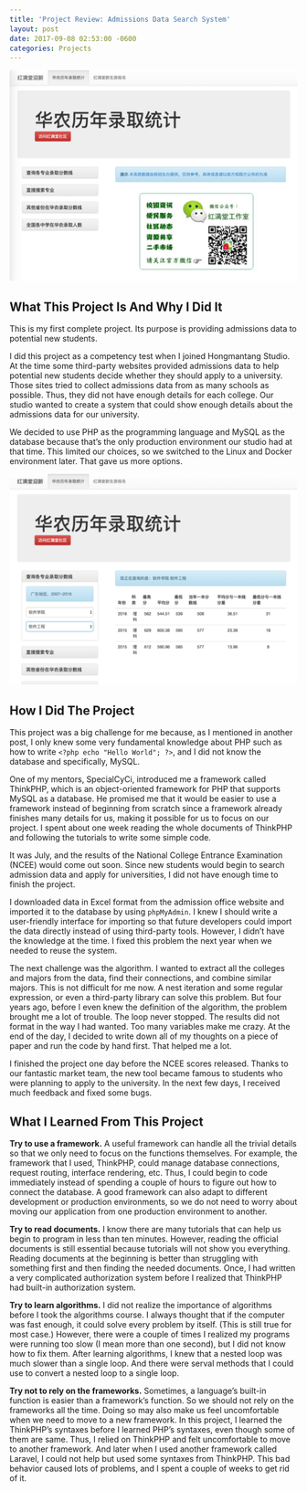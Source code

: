 ```yaml
---
title: 'Project Review: Admissions Data Search System'
layout: post
date: 2017-09-08 02:53:00 -0600
categories: Projects
---
```


![The Main Page](/assets/201709/WelcomeMain.png)

## What This Project Is And Why I Did It

This is my first complete project. Its purpose is providing admissions data to potential new students. 

I did this project as a competency test when I joined Hongmantang Studio. At the time some third-party websites provided admissions data to help potential new students decide whether they should apply to a university. Those sites tried to collect admissions data from as many schools as possible. Thus, they did not have enough details for each college. Our studio wanted to create a system that could show enough details about the admissions data for our university. 

We decided to use PHP as the programming language and MySQL as the database because that’s the only production environment our studio had at that time. This limited our choices, so we switched to the Linux and Docker environment later. That gave us more options.

![A Search Result](/assets/201709/WelcomeResult.png)

## How I Did The Project

This project was a big challenge for me because, as I mentioned in another post, I only knew some very fundamental knowledge about PHP such as how to write ```<?php echo "Hello World"; ?>```, and I did not know the database and specifically, MySQL. 

One of my mentors, SpecialCyCi, introduced me a framework called ThinkPHP, which is an object-oriented framework for PHP that supports MySQL as a database. He promised me that it would be easier to use a framework instead of beginning from scratch since a framework already finishes many details for us, making it possible for us to focus on our project. I spent about one week reading the whole documents of ThinkPHP and following the tutorials to write some simple code.

It was July, and the results of the National College Entrance Examination (NCEE) would come out soon. Since new students would begin to search admission data and apply for universities, I did not have enough time to finish the project. 

I downloaded data in Excel format from the admission office website and imported it to the database by using `phpMyAdmin`. I knew I should write a user-friendly interface for importing so that future developers could import the data directly instead of using third-party tools. However, I didn’t have the knowledge at the time. I fixed this problem the next year when we needed to reuse the system.

The next challenge was the algorithm. I wanted to extract all the colleges and majors from the data, find their connections, and combine similar majors. This is not difficult for me now. A nest iteration and some regular expression, or even a third-party library can solve this problem. But four years ago, before I even knew the definition of the algorithm, the problem brought me a lot of trouble. The loop never stopped. The results did not format in the way I had wanted. Too many variables make me crazy. At the end of the day, I decided to write down all of my thoughts on a piece of paper and run the code by hand first. That helped me a lot.

I finished the project one day before the NCEE scores released. Thanks to our fantastic market team, the new tool became famous to students who were planning to apply to the university. In the next few days, I received much feedback and fixed some bugs.

## What I Learned From This Project

**Try to use a framework.** A useful framework can handle all the trivial details so that we only need to focus on the functions themselves. For example, the framework that I used, ThinkPHP, could manage database connections, request routing, interface rendering, etc. Thus, I could begin to code immediately instead of spending a couple of hours to figure out how to connect the database. A good framework can also adapt to different development or production environments, so we do not need to worry about moving our application from one production environment to another.

**Try to read documents.** I know there are many tutorials that can help us begin to program in less than ten minutes. However, reading the official documents is still essential because tutorials will not show you everything. Reading documents at the beginning is better than struggling with something first and then finding the needed documents. Once, I had written a very complicated authorization system before I realized that ThinkPHP had built-in authorization system.

**Try to learn algorithms.** I did not realize the importance of algorithms before I took the algorithms course. I always thought that if the computer was fast enough, it could solve every problem by itself. (This is still true for most case.) However, there were a couple of times I realized my programs were running too slow (I mean more than one second), but I did not know how to fix them. After learning algorithms, I knew that a nested loop was much slower than a single loop. And there were serval methods that I could use to convert a nested loop to a single loop.

**Try not to rely on the frameworks.** Sometimes, a language’s built-in function is easier than a framework’s function. So we should not rely on the frameworks all the time. Doing so may also make us feel uncomfortable when we need to move to a new framework. In this project, I learned the ThinkPHP’s syntaxes before I learned PHP’s syntaxes, even though some of them are same. Thus, I relied on ThinkPHP and felt uncomfortable to move to another framework. And later when I used another framework called Laravel, I could not help but used some syntaxes from ThinkPHP. This bad behavior caused lots of problems, and I spent a couple of weeks to get rid of it.